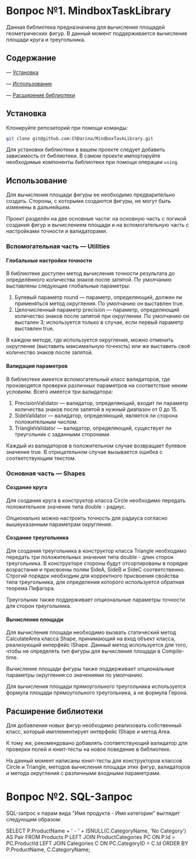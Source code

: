 # Вопрос №1. MindboxTaskLibrary

Данная библиотека предназначена для вычисления площадей геометрических фигур. В данный момент поддерживается вычисление площади круга и треугольника.

## Содержание

— [Установка](#установка)

— [Использование](#использование)

— [Расширение библиотеки](#расширение-библиотеки)

## Установка

Клонируйте репозиторий при помощи команды:

```bash
git clone git@github.com:ChDarina/MindboxTaskLibrary.git
```

Для установки библиотеки в вашем проекте следует добавить зависимость от библиотеки.
В самом проекте импортируйте необходимые компоненты библиотеки при помощи операции `using`.

## Использование

Для вычисления площади фигуры ее необходимо предварительно создать. Стороны, с которыми создаются фигуры, не могут быть изменены в дальнейшем.

Проект разделён на две основные части: на основную часть с логикой создания фигур и вычислением площади и на вспомогательную часть с настройками точности и валидаторами.

### Вспомогательная часть — Utilities

#### Глобальные настройки точности
В библиотеке доступен метод вычисления точности результата до определённого количества знаков после запятой. По умолчанию выставлены следующие глобальные параметры:

1. Булевый параметр round — параметр, определяющий, должен ли применяться метод округления. По умолчанию он выставлен true.
2. Целочисленный параметр precision — параметр, определяющий количество знаков после запятой при округлении. По умолчанию он выстален 3; используется только в случае, если первый параметр выставлен true.

В каждом методе, где используется округление, можно отменить округление (выставить максимальную точность) или же выставить своё количество знаков после запятой.

#### Валидация параметров
В библиотеке имеется вспомогательный класс валидаторов, где производятся проверки различных параметров на соответствие неким условиям. Всего имеется три валидатора:

1. PrecisionValidator — валидатор, определяющий, входит ли параметр количества знаков после запятой в нужный диапазон от 0 до 15.
2. SideValidator — валидатор, определяющий, является ли сторона положительным числом.
3. TriangleValidator — валидатор, определяющий, существует ли треугольник с заданными сторонами.

Каждый из валидаторов в положительном случае возвращает булевое значение true. В отрицательном случае вызывается ошибка с соответствующим текстом.

### Основная часть — Shapes

#### Создание круга
Для создания круга в конструктор класса Circle необходимо передать положительное значение типа double - радиус. 

Опционально можно настроить точность для радиуса согласно вышеуказанным параметрам округления.

#### Создание треугольника
Для создания треугольника в конструктор класса Triangle необходимо передать три положительных значения типа double - длин сторон треугольника. В конструкторе стороны будут отсортированы в порядке возрастания и присвоены полям SideA, SideB и SideC соответственно. Строгий порядок необходим для корректного присвоения свойства типа треугольника, для определения которого используется обратная теорема Пифагора.

Треугольник также поддерживает опциональные параметры точности для сторон треугольника.

#### Вычисление площади
Для вычисления площади необходимо вызвать статический метод CalculateArea класса Shape, принимающий на вход объект класса, реализующий интерфейс IShape. Данный метод используется для того, чтобы не определять тип фигуры для вычисления площади в Compile-time.

Вычисление площади фигуры также поддерживает опциональные параметры округления со значениями по умолчанию.

Для вычисления площади прямоугольного треугольника используется формула площади прямоугольного треугольника, а не формула Герона.

## Расширение библиотеки
Для добавления новых фигур необходимо реализовать собственный класс, который имплементирует интерфейс IShape и метод Area. 

К тому же, рекомендовано добавлять соответствующий валидатор для проверки полей и юнит-тесты на новое поведение в библиотеке. 

На данный момент написаны юнит-тесты для конструкторов классов Circle и Triangle, методов вычисления площади этих фигур, валидаторов и метода округления с различными входными параметрами.

# Вопрос №2. SQL-Запрос
SQL-запрос к парам вида "Имя продукта - Имя категории" выглядит следующим образом:

SELECT P.ProductName + ' - ' + ISNULL(C.CategoryName, 'No Category') AS Pair
FROM Products P
LEFT JOIN  ProductCategories PC ON P.Id = PC.ProductId
LEFT JOIN Categories C ON PC.CategoryID = C.Id
ORDER BY P.ProductName, C.CategoryName;
